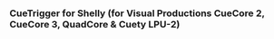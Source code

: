 ### CueTrigger for Shelly (for Visual Productions CueCore 2, CueCore 3, QuadCore & Cuety LPU-2) ###
